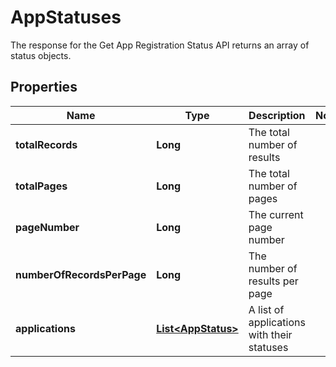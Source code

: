 

# AppStatuses

The response for the Get App Registration Status API returns an array of status objects.

## Properties

| Name | Type | Description | Notes |
|------------ | ------------- | ------------- | -------------|
|**totalRecords** | **Long** | The total number of results |  |
|**totalPages** | **Long** | The total number of pages |  |
|**pageNumber** | **Long** | The current page number |  |
|**numberOfRecordsPerPage** | **Long** | The number of results per page |  |
|**applications** | [**List&lt;AppStatus&gt;**](AppStatus.md) | A list of applications with their statuses |  |



